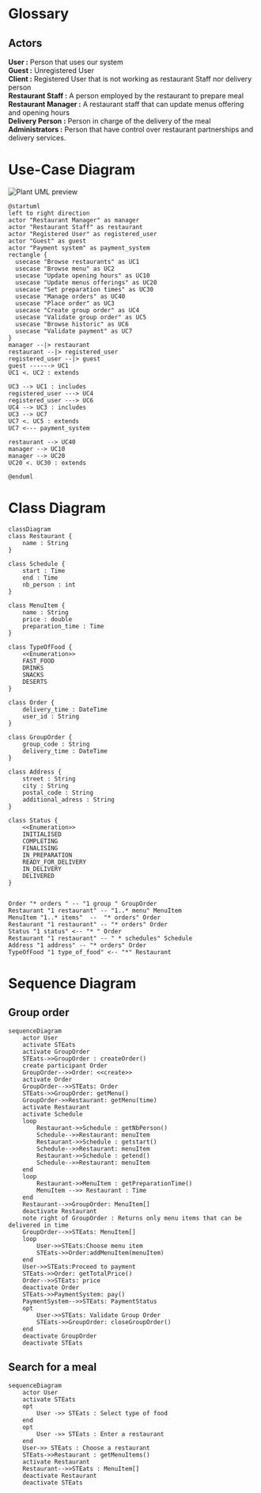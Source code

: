 # Glossary

## Actors

**User :** Person that uses our system  
**Guest :** Unregistered User  
**Client :** Registered User that is not working as restaurant Staff nor delivery person  
**Restaurant Staff :** A person employed by the restaurant to prepare meal  
**Restaurant Manager :** A restaurant staff that can update menus offering and opening hours  
**Delivery Person :** Person in charge of the delivery of the meal  
**Administrators :** Person that have control over restaurant partnerships and delivery services.

# Use-Case Diagram

![Plant UML preview](https://www.plantuml.com/plantuml/svg/TPFVQuCm4CVVyrSSVU_eQd_065BMXpqDoahtMeAUDg29N29RsVQ_xsAqQd45zVpU9zzSB-VEEackBWjHOER06I2LNnoaYZ1nocWX4sS8Pk_8P4rIEtYJMkP8Cv0MoX1FK4SdiwnXw2RsMAwiGy8KJhPrefjshctl-5hpwWR8VTJ91tajaNUnLrvJDlagIESW2L-_r7c1y2q0s3AH5c7sGkQJdtrDjbbysZzEKEnNj-dbC7sgKkaGJ8LQwHmkfgQRpM82z3uMJ9OXCT-Xon5wH0SLOIL9-hw3KoLsP3GYG__1K8gtRLSZub38f0KwXs5wJ-YhoidKrOXQ3QaFMQXqcbjFzEh2fsT89IsocRHgpwXbjk9Nj0C4y_bFF9oKFknIu_6uUmzG697cpeB_nSt9yWNF3xxby0JuvL2dLW3B4RG8wqedHPsYdR1kc1Nybza8dmrnD7JgDzXol0qrh0SrD2Axt0_l-E_7uO3xLiLXqCO2ZvE_XKsYnM0NiUE7_yR_0000)

```plantuml
@startuml
left to right direction
actor "Restaurant Manager" as manager
actor "Restaurant Staff" as restaurant
actor "Registered User" as registered_user
actor "Guest" as guest
actor "Payment system" as payment_system
rectangle {
  usecase "Browse restaurants" as UC1
  usecase "Browse menu" as UC2
  usecase "Update opening hours" as UC10
  usecase "Update menus offerings" as UC20
  usecase "Set preparation times" as UC30
  usecase "Manage orders" as UC40
  usecase "Place order" as UC3
  usecase "Create group order" as UC4
  usecase "Validate group order" as UC5
  usecase "Browse historic" as UC6
  usecase "Validate payment" as UC7
}
manager --|> restaurant
restaurant --|> registered_user
registered_user --|> guest
guest ------> UC1
UC1 <. UC2 : extends
 
UC3 --> UC1 : includes
registered_user ---> UC4 
registered_user ---> UC6
UC4 --> UC3 : includes
UC3 --> UC7
UC7 <. UC5 : extends
UC7 <--- payment_system

restaurant --> UC40
manager --> UC10
manager --> UC20
UC20 <. UC30 : extends

@enduml
```

# Class Diagram

```mermaid
classDiagram
class Restaurant {
    name : String
}

class Schedule {
    start : Time
    end : Time
    nb_person : int
}

class MenuItem {
    name : String
    price : double
    preparation_time : Time
}

class TypeOfFood {
    <<Enumeration>>
    FAST_FOOD
    DRINKS
    SNACKS
    DESERTS
}

class Order {
    delivery_time : DateTime
    user_id : String
}

class GroupOrder {
    group_code : String
    delivery_time : DateTime
}

class Address {
    street : String
    city : String
    postal_code : String
    additional_adress : String
}

class Status {
    <<Enumeration>>
    INITIALISED
    COMPLETING
    FINALISING
    IN_PREPARATION
    READY_FOR_DELIVERY
    IN_DELIVERY
    DELIVERED
}


Order "* orders " -- "1 group " GroupOrder
Restaurant "1 restaurant" -- "1..* menu" MenuItem
MenuItem "1..* items"  --  "* orders" Order
Restaurant "1 restaurant" -- "* orders" Order
Status "1 status" <-- "* " Order
Restaurant "1 restaurant" -- " * schedules" Schedule
Address "1 address" -- "* orders" Order
TypeOfFood "1 type_of_food" <-- "*" Restaurant 

```

# Sequence Diagram

## Group order
```mermaid
sequenceDiagram
    actor User
    activate STEats
    activate GroupOrder
    STEats->>GroupOrder : createOrder()
    create participant Order
    GroupOrder-->>Order: <<create>>
    activate Order
    GroupOrder-->>STEats: Order
    STEats->>GroupOrder: getMenu()
    GroupOrder->>Restaurant: getMenu(time)
    activate Restaurant
    activate Schedule
    loop
        Restaurant->>Schedule : getNbPerson()
        Schedule-->>Restaurant: menuItem
        Restaurant->>Schedule : getstart()
        Schedule-->>Restaurant: menuItem
        Restaurant->>Schedule : getend()
        Schedule-->>Restaurant: menuItem
    end
    loop
        Restaurant->>MenuItem : getPreparationTime()
        MenuItem -->> Restaurant : Time
    end
    Restaurant-->>GroupOrder: MenuItem[]
    deactivate Restaurant
    note right of GroupOrder : Returns only menu items that can be delivered in time
    GroupOrder-->>STEats: MenuItem[]
    loop
        User->>STEats:Choose menu item
        STEats->>Order:addMenuItem(menuItem)
    end
    User->>STEats:Proceed to payment
    STEats->>Order: getTotalPrice()
    Order-->>STEats: price
    deactivate Order
    STEats->>PaymentSystem: pay()
    PaymentSystem-->>STEats: PaymentStatus
    opt
        User->>STEats: Validate Group Order
        STEats->>GroupOrder: closeGroupOrder()
    end
    deactivate GroupOrder
    deactivate STEats
```

## Search for a meal

```mermaid
sequenceDiagram
    actor User
    activate STEats
    opt 
        User ->> STEats : Select type of food
    end
    opt 
        User ->> STEats : Enter a restaurant
    end
    User->> STEats : Choose a restaurant
    STEats->>Restaurant : getMenuItems()
    activate Restaurant
    Restaurant-->>STEats : MenuItem[]
    deactivate Restaurant
    deactivate STEats
```
